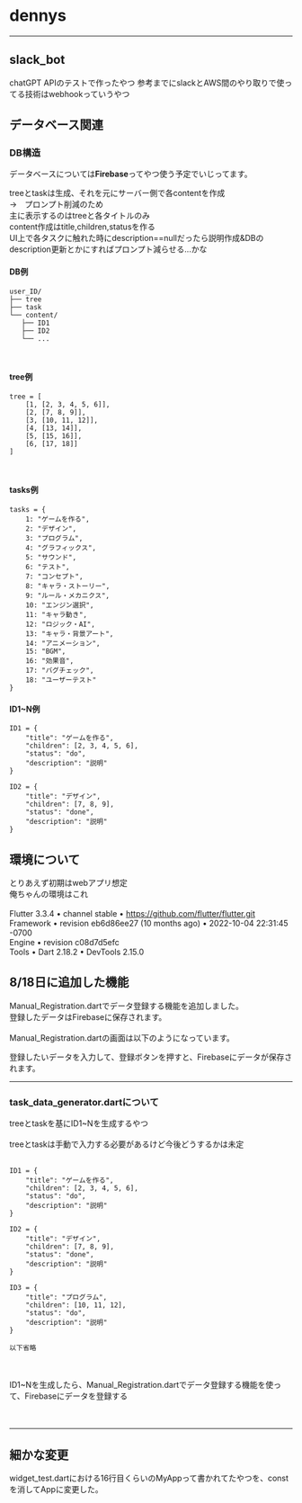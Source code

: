 # dennys

***

## slack_bot
chatGPT APIのテストで作ったやつ
参考までにslackとAWS間のやり取りで使ってる技術はwebhookっていうやつ

## データベース関連

### DB構造

データベースについては**Firebase**ってやつ使う予定でいじってます。

treeとtaskは生成、それを元にサーバー側で各contentを作成<br> 
→　プロンプト削減のため<br>
主に表示するのはtreeと各タイトルのみ<br>
content作成はtitle,children,statusを作る<br>
UI上で各タスクに触れた時にdescription==nullだったら説明作成&DBのdescription更新とかにすればプロンプト減らせる...かな


#### DB例

``` 
user_ID/ 
├── tree
├── task
└── content/
   ├── ID1
   ├── ID2
   └── ...
```
<br>



#### tree例

```
tree = [
    [1, [2, 3, 4, 5, 6]],
    [2, [7, 8, 9]],
    [3, [10, 11, 12]],
    [4, [13, 14]],
    [5, [15, 16]],
    [6, [17, 18]]
]
```
<br>

#### tasks例
```
tasks = {
    1: "ゲームを作る",
    2: "デザイン",
    3: "プログラム",
    4: "グラフィックス",
    5: "サウンド",
    6: "テスト",
    7: "コンセプト",
    8: "キャラ・ストーリー",
    9: "ルール・メカニクス",
    10: "エンジン選択",
    11: "キャラ動き",
    12: "ロジック・AI",
    13: "キャラ・背景アート",
    14: "アニメーション",
    15: "BGM",
    16: "効果音",
    17: "バグチェック",
    18: "ユーザーテスト"
}
```


#### ID1~N例

```
ID1 = {
    "title": "ゲームを作る",
    "children": [2, 3, 4, 5, 6],
    "status": "do",
    "description": "説明"
}

ID2 = {
    "title": "デザイン",
    "children": [7, 8, 9],
    "status": "done",
    "description": "説明"
}
```


## 環境について

とりあえず初期はwebアプリ想定<br>
俺ちゃんの環境はこれ<br><br>
Flutter 3.3.4 • channel stable • https://github.com/flutter/flutter.git<br>
Framework • revision eb6d86ee27 (10 months ago) • 2022-10-04 22:31:45 -0700<br>
Engine • revision c08d7d5efc<br>
Tools • Dart 2.18.2 • DevTools 2.15.0

## 8/18日に追加した機能
 

Manual_Registration.dartでデータ登録する機能を追加しました。<br>
登録したデータはFirebaseに保存されます。<br>
<br>
Manual_Registration.dartの画面は以下のようになっています。<br>

登録したいデータを入力して、登録ボタンを押すと、Firebaseにデータが保存されます。

---
### task_data_generator.dartについて

treeとtaskを基にID1~Nを生成するやつ<br>
<br>
treeとtaskは手動で入力する必要があるけど今後どうするかは未定<br>
<br>


```
ID1 = {
    "title": "ゲームを作る",
    "children": [2, 3, 4, 5, 6],
    "status": "do",
    "description": "説明"
}

ID2 = {
    "title": "デザイン",
    "children": [7, 8, 9],
    "status": "done",
    "description": "説明"
}

ID3 = {
    "title": "プログラム",
    "children": [10, 11, 12],
    "status": "do",
    "description": "説明"
}

以下省略
```
<br>
<br>
ID1~Nを生成したら、Manual_Registration.dartでデータ登録する機能を使って、Firebaseにデータを登録する<br>
<br>
<br>

---
## 細かな変更

widget_test.dartにおける16行目くらいのMyAppって書かれてたやつを、constを消してAppに変更した。<br>
<br>

